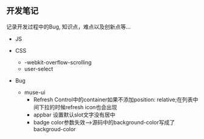 ## 开发笔记
记录开发过程中的Bug, 知识点，难点以及创新点等...

- JS


- CSS

    * -webkit-overflow-scrolling
    * user-select

- Bug
    * muse-ui
        * Refresh Control中的container如果不添加position: relative;在列表中间下拉的时候refresh icon也会出现
        * appbar 设置默认slot文字没有居中
        * badge color参数失效-->源码中的background-color写成了backgroud-color

